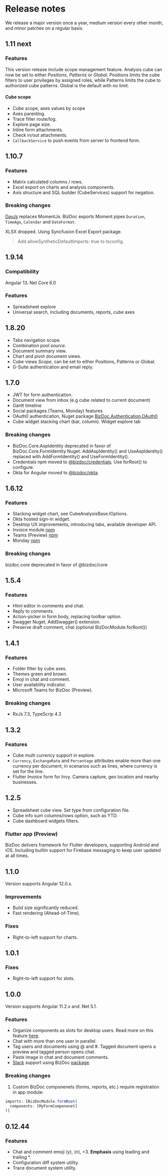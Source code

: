 # Release notes

We release a major version once a year, medium version every other month, and minor patches on a regular basis.

## 1.11 next

### Features

This version release include scope management feature. Analysis cube can now be set to either _Positions_, _Patterns_ or _Global_. Positions limits the cube filters to user privileges by assigned roles, while Patterns limits the cube to authorized cube patterns. Global is the default with no limit.

#### Cube scope

* Cube scope, axes values by scope
* Axes parenting.
* Trace filter route/log.
* Explore page size.
* Inline form attachments.
* Check in/out attachments.
* `CallbackService` to push events from server to frontend form.

## 1.10.7

### Features

* Matrix calculated columns / rows.
* Excel export on charts and analysis components.
* Axis structure and SQL builder (CubeServices) support for negation.

### Breaking changes

[DayJs](https://day.js.org/) replaces MomentJs.
BizDoc exports Moment pipes `Duration`, `TimeAgo`, `Calendar` and `DateFormat`.

XLSX dropped. Using Syncfusion Excel Export package.

> Add allowSyntheticDefaultImports: true to tsconfig.

## 1.9.14

### Compatibility

Angular 13. Net Core 6.0

### Features

* Spreadsheet explore
* Universal search, including documents, reports, cube axes

## 1.8.20

* Tabs navigation scope.
* Combination pool _source_.
* Document summary view.
* Chart and pivot document views.
* Cube views _Scope_, can be set to either Positions, Patterns or Global.
* G-Suite authentication and email reply.

## 1.7.0

* JWT for form authentication.
* Document view from inbox (e.g cube related to current document)
* Gantt timeline
* Social packages (Teams, Monday) features
* OAuth0 authentication, Nuget package [BizDoc.Authentication.OAuth0](https://www.nuget.org/packages/BizDoc.Authentication.OAuth0/)
* Cube widget stacking chart (bar, column). Widget explore tab

### Breaking changes

* BizDoc.Core.AspIdentity deprecated in favor of BizDoc.Core.FormIdentity Nuget. AddAspIdentity() and UseAspIdentity() replaced with AddFormIdentity() and UseFormIdentity().  
* Credentials npm moved to [@bizdoc/credentials](https://www.npmjs.com/package/@bizdoc/credentials). Use forRoot() to configure.
* Okta for Angular moved to [@bizdoc/okta](https://www.npmjs.com/package/@bizdoc/okta).

## 1.6.12

### Features

* Stacking widget chart, see CubeAnalysisBase.IOptions.
* Okta hosted sign-in widget.
* Desktop UX improvements, introducing tabs, available developer API.
* Invoice module [npm](https://www.npmjs.com/package/@bizdoc/invoice)
* Teams (Preview) [npm](https://www.npmjs.com/package/@bizdoc/teams)
* Monday [npm](https://www.npmjs.com/package/@bizdoc/monday)

### Breaking changes

bizdoc.core deprecated in favor of @bizdoc/core

## 1.5.4

### Features

* Html editor in comments and chat.
* Reply to comments.
* Action-picker in form body, replacing toolbar option.
* Swagger Nuget, AddSwagger() extension.
* Preserve draft comment, chat (optional BizDocModule.forRoot())

## 1.4.1

### Features

* Folder filter by cube axes.
* Themes green and brown.
* Emoji in chat and comment.
* User availability indicator.
* Microsoft Teams for BizDoc (Preview).

### Breaking changes

* RxJs 7.3, TypeScrip 4.3

## 1.3.2

### Features

* Cube multi currency support in explore.
* `Currency`, `ExchangeRate` and `Percentage` attributes enable more than one currency per document, in scenarios such as lines, where currency is set for the line.
* Flutter *Invoice* form for Invy. Camera capture, geo location and nearby businesses.

## 1.2.5

* Spreadsheet cube view. Set type from configuration file.
* Cube info sum columns/rows option, such as YTD.
* Cube dashboard widgets filters.

### Flutter app (Preview)

BizDoc delivers framework for Flutter developers, supporting Android and iOS.
Including builtin support for Firebase messaging to keep user updated at all times.

## 1.1.0

Version supports Angular 12.0.x.

### Improvements

* Build size significantly reduced.
* Fast rendering (Ahead-of-Time).

### Fixes

* Right-to-left support for charts.

## 1.0.1

### Fixes

* Right-to-left support for slots.

## 1.0.0

Version supports Angular 11.2.x and .Net 5.1.

### Features

* Organize components as slots for desktop users. Read more on this feature [here](https://github.com/moding-il/bizdoc.core/issues/10).
* Chat with more than one user in parallel.
* Tag users and documents using @ and #. Tagged document opens a preview and tagged person opens chat.
* Paste image in chat and document comments.
* [Slack](http://www.slack.com) support using BizDoc [package](https://www.nuget.org/packages/BizDoc.Slack/).

### Breaking changes

1. Custom BizDoc componenets (forms, reports, etc.) require registration in app module:

```typescript
imports: [BizDocModule.formRoot(
  components: [MyFormComponenet]
)]
```

## 0.12.44

### Features

* Chat and comment emoji (y), (n), <3. **Emphasis** using leading and trailing \*.
* Configuration diff system utility.
* Trace document system utility.
